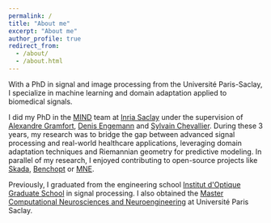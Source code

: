 ```yaml
---
permalink: /
title: "About me"
excerpt: "About me"
author_profile: true
redirect_from: 
  - /about/
  - /about.html
---
```


With a PhD in signal and image processing from the Université Paris-Saclay, I specialize in machine learning and domain adaptation applied to biomedical signals.

I did my PhD in the [MIND](https://team.inria.fr/mind/) team at [Inria Saclay](https://www.inria.fr/en/inria-saclay-centre) under the supervision of [Alexandre Gramfort](https://alexandre.gramfort.net/), [Denis Engemann](https://denis-engemann.de/) and [Sylvain Chevallier](https://sylvchev.github.io/).
During these 3 years, my research was to bridge the gap between advanced signal processing and real-world healthcare applications, leveraging domain adaptation techniques and Riemannian geometry for predictive modeling. In parallel of my research, I enjoyed contributing to open-source projects like [Skada](https://scikit-adaptation.github.io/), [Benchopt](https://benchopt.github.io/) or [MNE](https://mne.tools/stable/index.html).

Previously, I graduated from the engineering school [Institut d'Optique Graduate School](https://www.institutoptique.fr/) in signal processing. I also obtained the [Master Computational Neurosciences and Neuroengineering](https://www.universite-paris-saclay.fr/formation/master/biologie-sante/m2-computational-neurosciences-and-neuroengineering) at Université Paris Saclay.


